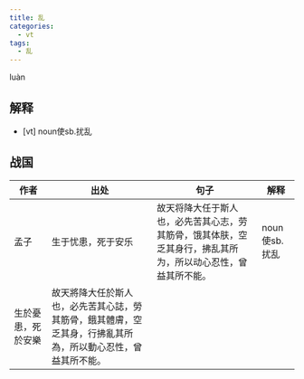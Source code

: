 ```yaml
---
title: 乱
categories:
  - vt
tags:
  - 乱
---
```


luàn
<!-- more -->

## 解释
* [vt] noun使sb.扰乱

## 战国

作者|出处|句子|解释
---|---|---|---
孟子|生于忧患，死于安乐|故天将降大任于斯人也，必先苦其心志，劳其筋骨，饿其体肤，空乏其身行，拂乱其所为，所以动心忍性，曾益其所不能。|noun使sb.扰乱
 |生於憂患，死於安樂|故天將降大任於斯人也，必先苦其心誌，勞其筋骨，餓其體膚，空乏其身，行拂亂其所為，所以動心忍性，曾益其所不能。|
